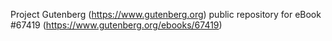 Project Gutenberg (https://www.gutenberg.org) public repository for
eBook #67419 (https://www.gutenberg.org/ebooks/67419)
